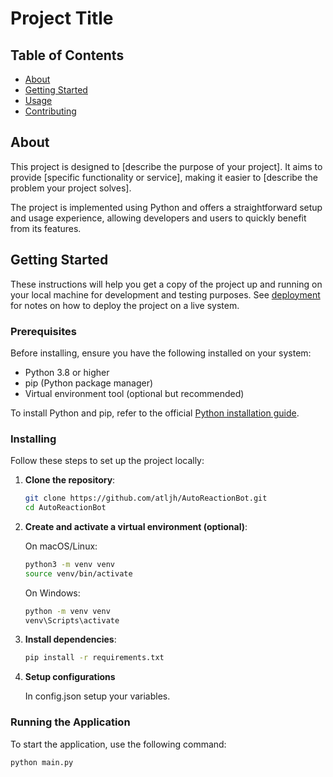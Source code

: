 # Project Title

## Table of Contents

- [About](#about)
- [Getting Started](#getting_started)
- [Usage](#usage)
- [Contributing](../CONTRIBUTING.md)

## About <a name = "about"></a>

This project is designed to [describe the purpose of your project]. It aims to provide [specific functionality or service], making it easier to [describe the problem your project solves].

The project is implemented using Python and offers a straightforward setup and usage experience, allowing developers and users to quickly benefit from its features.

## Getting Started <a name = "getting_started"></a>

These instructions will help you get a copy of the project up and running on your local machine for development and testing purposes. See [deployment](#deployment) for notes on how to deploy the project on a live system.

### Prerequisites

Before installing, ensure you have the following installed on your system:

- Python 3.8 or higher
- pip (Python package manager)
- Virtual environment tool (optional but recommended)

To install Python and pip, refer to the official [Python installation guide](https://www.python.org/downloads/).

### Installing

Follow these steps to set up the project locally:

1. **Clone the repository**:

   ```bash
   git clone https://github.com/atljh/AutoReactionBot.git
   cd AutoReactionBot
   ```

2. **Create and activate a virtual environment (optional)**:

   On macOS/Linux:

   ```bash
   python3 -m venv venv
   source venv/bin/activate
   ```

   On Windows:

   ```bash
   python -m venv venv
   venv\Scripts\activate
   ```

3. **Install dependencies**:

   ```bash
   pip install -r requirements.txt
   ```

4. **Setup configurations** 
    
    In config.json setup your variables.

### Running the Application

To start the application, use the following command:

```bash
python main.py
```
